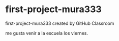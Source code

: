 # first-project-mura333
first-project-mura333 created by GitHub Classroom


me gusta venir a la escuela los viernes.